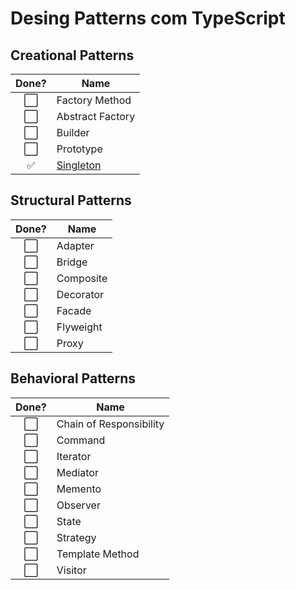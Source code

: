 # Desing Patterns com TypeScript 

## Creational Patterns
  Done? | Name
  :---:| ---
  ⬜️| Factory Method
  ⬜️| Abstract Factory
  ⬜️| Builder
  ⬜️| Prototype
  ✅| [Singleton](https://github.com/cleisonsousa/ts-design-patterns/tree/master/src/creational-patterns/singleton)



## Structural Patterns
  Done? | Name
  :---:| ---
  ⬜️| Adapter
  ⬜️| Bridge
  ⬜️| Composite
  ⬜️| Decorator
  ⬜️| Facade
  ⬜️| Flyweight
  ⬜️| Proxy

## Behavioral Patterns
Done? | Name
:---:| ---
⬜️| Chain of Responsibility
⬜️| Command
⬜️| Iterator
⬜️| Mediator
⬜️| Memento
⬜️| Observer
⬜️| State
⬜️| Strategy
⬜️| Template Method
⬜️| Visitor
